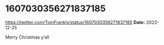 # 1607030356271837185
https://twitter.com/TomFrankly/status/1607030356271837185
**Date:** 2022-12-25

Merry Christmas y’all
